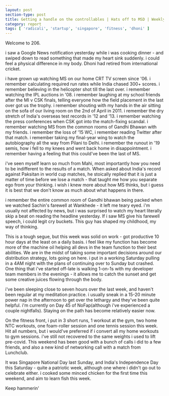 ```yaml
---
layout: post
section-type: post
title: Getting a handle on the controllables | Hats off to MSD | Weekly Report 206
category: report
tags: [ 'radicali', 'startup', 'singapore', 'fitness', 'dhoni' ]
---
```


Welcome to 206.

i saw a Google News notification yesterday while i was cooking dinner - and swiped down to read something that made my heart sink suddenly. i could feel a physical difference in my body. Dhoni had retired from international cricket. 

i have grown up watching MS on our home CRT TV screen since '06. i remember calculating required run rates while India chased 300+ scores. i remember believing in the helicopter shot till the last over. i remember watching the IPL auctions in '08. i remember laughing at my school friends after the MI v CSK finals, telling everyone how the field placement in the last over got us the trophy. i remember shouting with my hands in the air sitting on the sofa of our living room on the 2nd of April in 2011. i remember the dry stretch of India's overseas test records in '12 and '13. i remember watching the press conferences when CSK got into the match-fixing scandal. i remember watching MS from the common rooms of Gandhi Bhawan with my friends. i remember the loss of '15 WC, i remember reading Twitter after that match. i remember taking my final-year wing to watch the autobiography all the way from Pilani to Delhi. i remember the runout in '19 semis, how i fell to my knees and went back home in disappointment. i remember having a feeling that this could've been the last of MS.

i've seen myself learn so much from Mahi, most importantly how you need to be indifferent to the results of a match. When asked about India's record against Paksitan in world cup matches, he stoically replied that it is just a matter of time before we lose a match - that taught me how you separate ego from your thinking. i wish i knew more about how MS thinks, but i guess it is best that we don't know as much about what happens in there.

i remember the entire common room of Gandhi bhawan being packed when we watched Sachin's farewell at Wankhede - it left me teary eyed. i'm usually not affected by news, but i was surprised to watch my heart literally skip a beat on reading the headline yesterday. If i saw MS give his farewell speech, i could legit cry buckets. This guy has shaped my childhood, my way of thinking.

This is a tough segue, but this week was solid on work - got productive 10 hour days at the least on a daily basis. i feel like my function has become more of the machine oil helping all devs in the team function to their best abilities. We are in the midst of taking some important decisions around our distribution strategy, lots going on here. i put in a working Saturday pulling in a 4AM night with the plans of continuing over to Sunday but crashed. One thing that i've started off-late is walking 1-on-1s with my developer team members in the evenings - it allows me to catch the sunset and get some creative juices flowing through the body. 

i've been sleeping close to seven hours over the last week, and haven't been regular at my meditation practice. i usually sneak in a 15-20 minute power nap in the afternoon to get over the lethargy and they've been quite helpful. i'm currently on Day 45 of NoFap(although i've experienced a couple nightfalls). Staying on the path has become relatively easier now.

On the fitness front, i put in 3 short runs, 1 workout at the gym, two home NTC workouts, one foam-roller session and one tennis session this week. Hit all numbers, but i would've preferred if i convert all my home workouts to gym sessions. i've still not recovered to the same weights i used to lift pre-covid. This weekend has been good with a bunch of calls i did to a few friends, and also a new kind of networking call with a match from Lunchclub. 


It was Singapore National Day last Sunday, and India's Independence Day this Saturday - quite a patriotic week, although one where i didn't go out to celebrate either. i cooked some minced chicken for the first time this weekend, and aim to learn fish this week. 

Keep hammerin'
